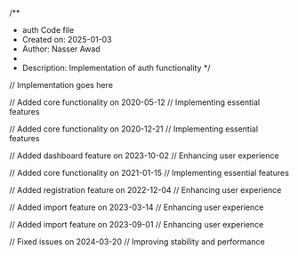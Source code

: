 /**
 * auth Code file
 * Created on: 2025-01-03
 * Author: Nasser Awad
 *
 * Description: Implementation of auth functionality
 */
 
// Implementation goes here


// Added core functionality on 2020-05-12
// Implementing essential features

// Added core functionality on 2020-12-21
// Implementing essential features

// Added dashboard feature on 2023-10-02
// Enhancing user experience

// Added core functionality on 2021-01-15
// Implementing essential features

// Added registration feature on 2022-12-04
// Enhancing user experience

// Added import feature on 2023-03-14
// Enhancing user experience

// Added import feature on 2023-09-01
// Enhancing user experience

// Fixed issues on 2024-03-20
// Improving stability and performance
